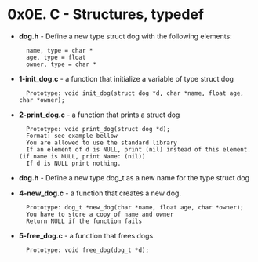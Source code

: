 # 0x0E. C - Structures, typedef

- **dog.h** - Define a new type struct dog with the following elements:

		name, type = char *
		age, type = float
		owner, type = char *
- **1-init_dog.c** - a function that initialize a variable of type struct dog

		Prototype: void init_dog(struct dog *d, char *name, float age, char *owner);
- **2-print_dog.c** - a function that prints a struct dog
		
		Prototype: void print_dog(struct dog *d);
		Format: see example bellow
		You are allowed to use the standard library
		If an element of d is NULL, print (nil) instead of this element. (if name is NULL, print Name: (nil))
		If d is NULL print nothing.
- **dog.h** - Define a new type dog_t as a new name for the type struct dog
- **4-new_dog.c** -  a function that creates a new dog.

		Prototype: dog_t *new_dog(char *name, float age, char *owner);
		You have to store a copy of name and owner
		Return NULL if the function fails
- **5-free_dog.c** -  a function that frees dogs.

		Prototype: void free_dog(dog_t *d);

